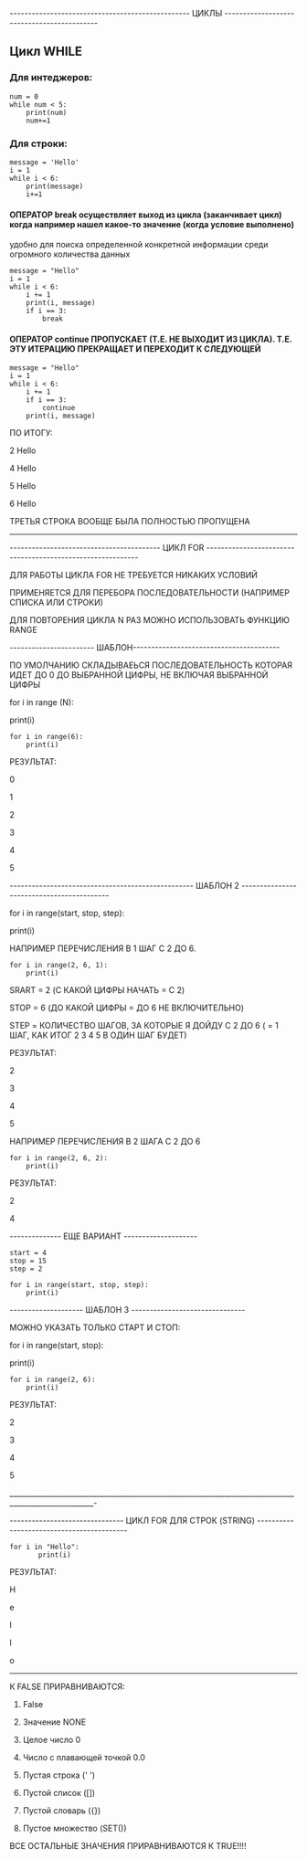 ------------------------------------------------- ЦИКЛЫ -------------------------------------------

## Цикл WHILE
### Для интеджеров:

```
num = 0
while num < 5:
    print(num)
    num+=1
```

### Для строки:

```
message = 'Hello'
i = 1
while i < 6:
    print(message)
    i+=1
```

#### ОПЕРАТОР break осуществляет выход из цикла (заканчивает цикл) когда например нашел какое-то значение (когда условие выполнено)
удобно для поиска определенной конкретной информации среди огромного количества данных 

```
message = "Hello"
i = 1
while i < 6:
    i += 1
    print(i, message)
    if i == 3:
        break
```

#### ОПЕРАТОР continue ПРОПУСКАЕТ (Т.Е. НЕ ВЫХОДИТ ИЗ ЦИКЛА). Т.Е. ЭТУ ИТЕРАЦИЮ ПРЕКРАЩАЕТ И ПЕРЕХОДИТ К СЛЕДУЮЩЕЙ 

```
message = "Hello"
i = 1
while i < 6:
    i += 1
    if i == 3:
        continue
    print(i, message)
``` 

ПО ИТОГУ:

2 Hello

4 Hello

5 Hello

6 Hello

ТРЕТЬЯ СТРОКА ВООБЩЕ БЫЛА ПОЛНОСТЬЮ ПРОПУЩЕНА

__________________________

----------------------------------------- ЦИКЛ FOR -----------------------------------------------------------

ДЛЯ РАБОТЫ ЦИКЛА FOR НЕ ТРЕБУЕТСЯ НИКАКИХ УСЛОВИЙ 

ПРИМЕНЯЕТСЯ ДЛЯ ПЕРЕБОРА ПОСЛЕДОВАТЕЛЬНОСТИ (НАПРИМЕР СПИСКА ИЛИ СТРОКИ)

ДЛЯ ПОВТОРЕНИЯ ЦИКЛА N РАЗ МОЖНО ИСПОЛЬЗОВАТЬ ФУНКЦИЮ RANGE 

----------------------- ШАБЛОН----------------------------------------

ПО УМОЛЧАНИЮ СКЛАДЫВАЕЬСЯ ПОСЛЕДОВАТЕЛЬНОСТЬ КОТОРАЯ ИДЕТ ДО 0 ДО ВЫБРАННОЙ ЦИФРЫ, НЕ ВКЛЮЧАЯ ВЫБРАННОЙ ЦИФРЫ

for i in range (N):

print(i)

``` 
for i in range(6):
    print(i)
``` 

РЕЗУЛЬТАТ:

0

1

2

3

4

5

-------------------------------------------------- ШАБЛОН 2 ------------------------------------------

for i in range(start, stop, step):

print(i)

НАПРИМЕР ПЕРЕЧИСЛЕНИЯ В 1 ШАГ С 2 ДО 6. 

``` 
for i in range(2, 6, 1):
    print(i)
``` 

SRART = 2 (С КАКОЙ ЦИФРЫ НАЧАТЬ =  С 2)

STOP = 6 (ДО КАКОЙ ЦИФРЫ = ДО 6 НЕ ВКЛЮЧИТЕЛЬНО) 

STEP = КОЛИЧЕСТВО ШАГОВ, ЗА КОТОРЫЕ Я ДОЙДУ С 2 ДО 6 ( = 1 ШАГ, КАК ИТОГ 2 3 4 5 В ОДИН ШАГ БУДЕТ)

РЕЗУЛЬТАТ: 

2

3

4

5

НАПРИМЕР ПЕРЕЧИСЛЕНИЯ В 2 ШАГА С 2 ДО 6

``` 
for i in range(2, 6, 2):
    print(i)
``` 

РЕЗУЛЬТАТ:

2

4

-------------- ЕЩЕ ВАРИАНТ  --------------------

``` 
start = 4
stop = 15
step = 2

for i in range(start, stop, step):
    print(i)
``` 

-------------------- ШАБЛОН 3 -------------------------------

МОЖНО УКАЗАТЬ ТОЛЬКО СТАРТ И СТОП:


for i in range(start, stop):

print(i)

``` 
for i in range(2, 6):
    print(i)
``` 

РЕЗУЛЬТАТ:

2

3

4

5

_____________________________________________________________________________________________________-

------------------------------- ЦИКЛ FOR ДЛЯ СТРОК (STRING) ------------------------------------------

``` 
for i in "Hello":
       print(i)
``` 

РЕЗУЛЬТАТ:

H

e

l

l

o


______________________________________________________________________________________

К FALSE ПРИРАВНИВАЮТСЯ:

1) False

2) Значение NONE

3) Целое число 0 

4) Число с плавающей точкой 0.0

5) Пустая строка (' ')

6) Пустой список ([])

7) Пустой словарь ({})

8) Пустое множество (SET())

ВСЕ ОСТАЛЬНЫЕ ЗНАЧЕНИЯ ПРИРАВНИВАЮТСЯ К TRUE!!!!


